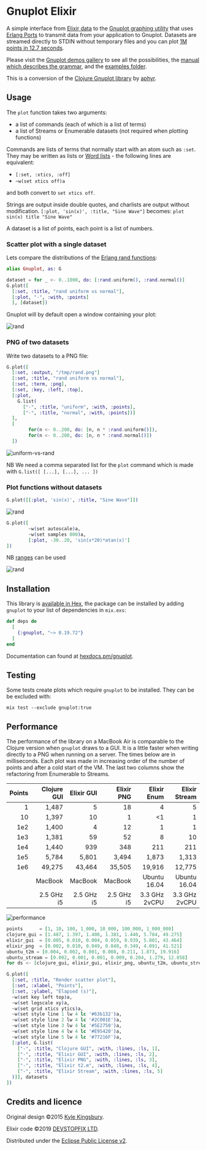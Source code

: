 # Gnuplot Elixir

A simple interface from [Elixir data][7] to the [Gnuplot graphing utility][1] that uses [Erlang Ports][5] to transmit data from your application to Gnuplot. Datasets are streamed directly to STDIN without temporary files and you can plot [1M points in 12.7 seconds](examples/stress.exs).

Please visit the [Gnuplot demos gallery](http://gnuplot.sourceforge.net/demo/) to see all the possibilities, the [manual which describes the grammar](http://www.gnuplot.info/docs_5.2/Gnuplot_5.2.pdf), and the [examples folder](examples/).

This is a conversion of the [Clojure Gnuplot library][4] by [aphyr][2].

## Usage

The `plot` function takes two arguments:

* a list of commands (each of which is a list of terms)
* a list of Streams or Enumerable datasets (not required when plotting functions)

Commands are lists of terms that normally start with an atom such as `:set`. They may be written as lists or [Word lists](https://elixir-lang.org/getting-started/sigils.html#word-lists) - the following lines are equivalent:

* `[:set, :xtics, :off]`
* `~w(set xtics off)a`

and both convert to `set xtics off`.

Strings are output inside double quotes, and charlists are output without modification. `[:plot, 'sin(x)', :title, "Sine Wave"]` becomes: `plot sin(x) title "Sine Wave"`

A dataset is a list of points, each point is a list of numbers.

### Scatter plot with a single dataset

Lets compare the distributions of the [Erlang rand functions](http://erlang.org/doc/man/rand.html):

```elixir
alias Gnuplot, as: G

dataset = for _ <- 0..1000, do: [:rand.uniform(), :rand.normal()]
G.plot([
  [:set, :title, "rand uniform vs normal"],
  [:plot, "-", :with, :points]
  ], [dataset])
```

Gnuplot will by default open a window containing your plot:

![rand](docs/gnuplot.PNG)

### PNG of two datasets

Write two datasets to a PNG file:

```elixir
G.plot([
  [:set, :output, "/tmp/rand.png"]
  [:set, :title, "rand uniform vs normal"],
  [:set, :term, :png], 
  [:set, :key, :left, :top],
  [:plot,
    G.list(
      ["-", :title, "uniform", :with, :points],
      ["-", :title, "normal", :with, :points])]
  ],
  [
        for(n <- 0..200, do: [n, n * :rand.uniform()]),
        for(n <- 0..200, do: [n, n * :rand.normal()])
  ])
```

![uniform-vs-rand](docs/rand.PNG)

NB We need a comma separated list for the `plot` command which is made with `G.list([ [...], [...], ... ])`

### Plot functions without datasets

```elixir
G.plot([[:plot, 'sin(x)', :title, "Sine Wave"]])
```

![rand](docs/sine.PNG)

```elixir
G.plot([
        ~w(set autoscale)a,
        ~w(set samples 800)a,
        [:plot, -30..20, 'sin(x*20)*atan(x)']
])
```

NB [ranges](https://hexdocs.pm/elixir/Range.html) can be used

![rand](docs/atan_sin.PNG)

## Installation

This library is [available in Hex](https://hex.pm/packages/gnuplot), the package can be installed
by adding `gnuplot` to your list of dependencies in `mix.exs`:

```elixir
def deps do
  [
    {:gnuplot, "~> 0.19.72"}
  ]
end
```

Documentation can found at [hexdocs.pm/gnuplot](https://hexdocs.pm/gnuplot).

## Testing

Some tests create plots which require `gnuplot` to be installed. They can be be excluded with:

    mix test --exclude gnuplot:true

## Performance

The performance of the library on a MacBook Air is comparable to the Clojure version when `gnuplot` draws to a GUI. It is a little faster when writing directly to a PNG when running on a server. The times below are in milliseconds. Each plot was made in increasing order of the number of points and after a cold start of the VM. The last two columns show the refactoring from Enumerable to Streams.

| Points | Clojure GUI | Elixir GUI | Elixir PNG | Elixir Enum   | Elixir Stream |
| -----: | ----------: | ---------: | ---------: | ------------: | ------------: |
|      1 |       1,487 |          5 |         18 |             4 |             5 |
|     10 |       1,397 |         10 |          1 |            <1 |             1 |
|    1e2 |       1,400 |          4 |         12 |             1 |             1 |
|    1e3 |       1,381 |         59 |         52 |             8 |            10 |
|    1e4 |       1,440 |        939 |        348 |           211 |           211 |
|    1e5 |       5,784 |      5,801 |      3,494 |         1,873 |         1,313 |
|    1e6 |      49,275 |     43,464 |     35,505 |        19,916 |        12,775 |
|        |     MacBook |    MacBook |    MacBook |  Ubuntu 16.04 |  Ubuntu 16.04 |
|        |  2.5 GHz i5 | 2.5 GHz i5 | 2.5 GHz i5 | 3.3 GHz 2vCPU | 3.3 GHz 2vCPU |

![performance](docs/perf.PNG)

```elixir
points      = [1, 10, 100, 1_000, 10_000, 100_000, 1_000_000]
clojure_gui = [1.487, 1.397, 1.400, 1.381, 1.440, 5.784, 49.275]
elixir_gui  = [0.005, 0.010, 0.004, 0.059, 0.939, 5.801, 43.464]
elixir_png  = [0.002, 0.010, 0.049, 0.040, 0.349, 4.091, 41.521]
ubuntu_t2m = [0.004, 0.002, 0.001, 0.008, 0.211, 1.873, 19.916]
ubuntu_stream = [0.002, 0.001, 0.001, 0.009, 0.204, 1.279, 12.858]
for ds <- [clojure_gui, elixir_gui, elixir_png, ubuntu_t2m, ubuntu_stream], do: Enum.zip (points, ds)

G.plot([
  [:set, :title, "Render scatter plot"],
  [:set, :xlabel, "Points"],
  [:set, :ylabel, "Elapsed (s)"],
  ~w(set key left top)a,
  ~w(set logscale xy)a,
  ~w(set grid xtics ytics)a,
  ~w(set style line 1 lw 4 lc '#63b132')a,
  ~w(set style line 2 lw 4 lc '#2C001E')a,
  ~w(set style line 3 lw 4 lc '#5E2750')a,
  ~w(set style line 4 lw 4 lc '#E95420')a,
  ~w(set style line 5 lw 4 lc '#77216F')a,
  [:plot, G.list(
    ["-", :title, "Clojure GUI", :with, :lines, :ls, 1],
    ["-", :title, "Elixir GUI", :with, :lines, :ls, 2],
    ["-", :title, "Elixir PNG", :with, :lines, :ls, 3],
    ["-", :title, "Elixir t2.m", :with, :lines, :ls, 4],
    ["-", :title, "Elixir Stream", :with, :lines, :ls, 5]
  )]], datasets
])
```

## Credits and licence

Original design ©2015 [Kyle Kingsbury][2].

Elixir code ©2019 [DEVSTOPFIX LTD][3].

Distributed under the [Eclipse Public License v2][6].


[1]: http://www.gnuplot.info/
[2]: https://github.com/aphyr
[3]: http://www.devstopfix.com/
[4]: https://github.com/aphyr/gnuplot
[5]: http://erlang.org/doc/reference_manual/ports.html
[6]: https://www.eclipse.org/legal/epl-2.0/
[7]: https://elixir-lang.org/getting-started/basic-types.html
